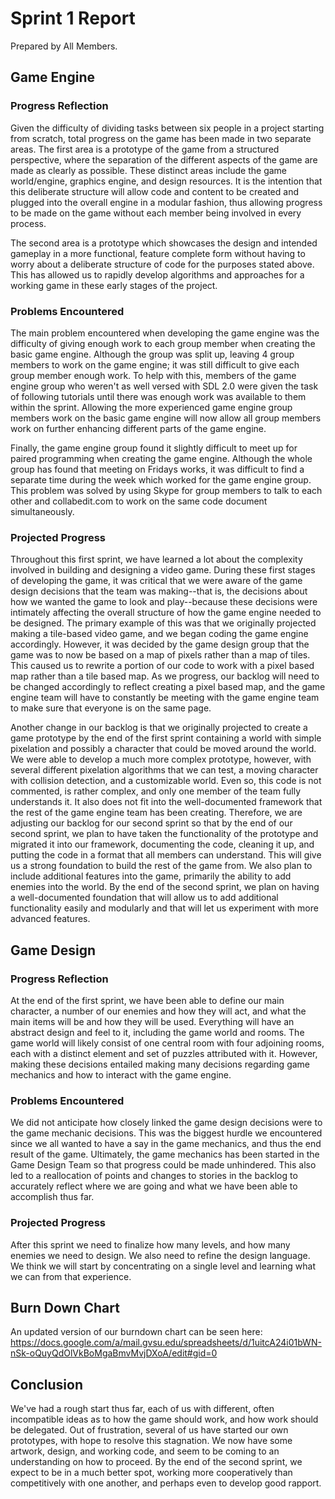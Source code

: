 # Sprint 1 Report
Prepared by All Members.

## Game Engine

### Progress Reflection
Given the difficulty of dividing tasks between six people in a project starting from scratch, total progress on the game has been made in two separate areas. The first area is a prototype of the game from a structured perspective, where the separation of the different aspects of the game are made as clearly as possible. These distinct areas include the game world/engine, graphics engine, and design resources. It is the intention that this deliberate structure will allow code and content to be created and plugged into the overall engine in a modular fashion, thus allowing progress to be made on the game without each member being involved in every process.

The second area is a prototype which showcases the design and intended gameplay in a more functional, feature complete form without having to worry about a deliberate structure of code for the purposes stated above. This has allowed us to rapidly develop algorithms and approaches for a working game in these early stages of the project. 

### Problems Encountered
The main problem encountered when developing the game engine was the difficulty of giving enough work to each group member when creating the basic game engine. Although the group was split up, leaving 4 group members to work on the game engine; it was still difficult to give each group member enough work. To help with this, members of the game engine group who weren't as well versed with SDL 2.0 were given the task of following tutorials until there was enough work was available to them within the sprint. Allowing the more experienced game engine group members work on the basic game engine will now allow all group members work on further enhancing different parts of the game engine.

Finally, the game engine group found it slightly difficult to meet up for paired programming when creating the game engine. Although the whole group has found that meeting on Fridays works, it was difficult to find a separate time during the week which worked for the game engine group. This problem was solved by using Skype for group members to talk to each other and collabedit.com to work on the same code document simultaneously. 

### Projected Progress
Throughout this first sprint, we have learned a lot about the complexity involved in building and designing a video game.  During these first stages of developing the game, it was critical that we were aware of the game design decisions that the team was making--that is, the decisions about how we wanted the game to look and play--because these decisions were intimately affecting the overall structure of how the game engine needed to be designed.  The primary example of this was that we originally projected making a tile-based video game, and we began coding the game engine accordingly.  However, it was decided by the game design group that the game was to now be based on a map of pixels rather than a map of tiles.  This caused us to rewrite a portion of our code to work with a pixel based map rather than a tile based map.  As we progress, our backlog will need to be changed accordingly to reflect creating a pixel based map, and the game engine team will have to constantly be meeting with the game engine team to make sure that everyone is on the same page.

Another change in our backlog is that we originally projected to create a game prototype by the end of the first sprint containing a world with simple pixelation and possibly a character that could be moved around the world. We were able to develop a much more complex prototype, however, with several different pixelation algorithms that we can test, a moving character with collision detection, and a customizable world. Even so, this code is not commented, is rather complex, and only one member of the team fully understands it.  It also does not fit into the well-documented framework that the rest of the game engine team has been creating.  Therefore, we are adjusting our backlog for our second sprint so that by the end of our second sprint, we plan to have taken the functionality of the prototype and migrated it into our framework, documenting the code, cleaning it up, and putting the code in a format that all members can understand.  This will give us a strong foundation to build the rest of the game from.  We also plan to include additional features into the game, primarily the ability to add enemies into the world. By the end of the second sprint, we plan on having a well-documented foundation that will allow us to add additional functionality easily and modularly and that will let us experiment with more advanced features.

## Game Design

### Progress Reflection
At the end of the first sprint, we have been able to define our main character, a number of our enemies and how they will act, and what the main items will be and how they will be used. Everything will have an abstract design and feel to it, including the game world and rooms. The game world will likely consist of one central room with four adjoining rooms, each with a distinct element and set of puzzles attributed with it. However, making these decisions entailed making many decisions regarding game mechanics and how to interact with the game engine.

### Problems Encountered
We did not anticipate how closely linked the game design decisions were to the game mechanic decisions. This was the biggest hurdle we encountered since we all wanted to have a say in the game mechanics, and thus the end result of the game. Ultimately, the game mechanics has been started in the Game Design Team so that progress could be made unhindered. This also led to a reallocation of points and changes to stories in the backlog to accurately reflect where we are going and what we have been able to accomplish thus far.

### Projected Progress
After this sprint we need to finalize how many levels, and how many enemies we need to design. We also need to refine the design language. We think we will start by concentrating on a single level and learning what we can from that experience.

## Burn Down Chart
An updated version of our burndown chart can be seen here:
https://docs.google.com/a/mail.gvsu.edu/spreadsheets/d/1uitcA24i01bWN-nSk-oQuyQdOlVkBoMgaBmvMvjDXoA/edit#gid=0

## Conclusion
We've had a rough start thus far, each of us with different, often incompatible ideas as to how the game should work, and how work should be delegated. Out of frustration, several of us have started our own prototypes, with hope to resolve this stagnation. We now have some artwork, design, and working code, and seem to be coming to an understanding on how to proceed. By the end of the second sprint, we expect to be in a much better spot, working more cooperatively than competitively with one another, and perhaps even to develop good rapport.
